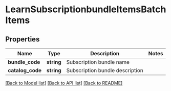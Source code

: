 # LearnSubscriptionbundleItemsBatchItems

## Properties
Name | Type | Description | Notes
------------ | ------------- | ------------- | -------------
**bundle_code** | **string** | Subscription bundle name | 
**catalog_code** | **string** | Subscription bundle description | 

[[Back to Model list]](../README.md#documentation-for-models) [[Back to API list]](../README.md#documentation-for-api-endpoints) [[Back to README]](../README.md)


